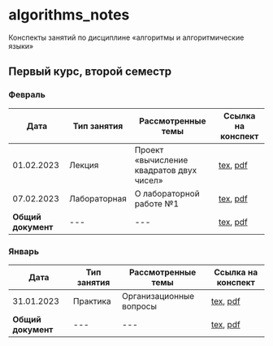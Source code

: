 # algorithms_notes

Конспекты занятий по дисциплине «алгоритмы и алгоритмические языки» 

## Первый курс, второй семестр

### Февраль

| Дата | Тип занятия | Рассмотренные темы | Ссылка на конспект |
|------|-------------|--------------------|--------------------|
| 01.02.2023 | Лекция | Проект «вычисление квадратов двух чисел» | [tex](semester_01/february/sources/01-02-2023.tex), [pdf](semester_01/february/renders/01-02-2023.pdf)       |
| 07.02.2023 | Лабораторная | О лабораторной работе №1 | [tex](semester_01/february/sources/07-02-2023.tex), [pdf](semester_01/february/renders/07-02-2023.pdf)       |
| **Общий документ** | --- | --- | [tex](semester_01/february/sources/february.tex), [pdf](semester_01/february/renders/february.pdf) |

### Январь

| Дата | Тип занятия | Рассмотренные темы | Ссылка на конспект |
|------|-------------|--------------------|--------------------|
| 31.01.2023 | Практика | Организационные вопросы | [tex](semester_01/january/sources/31-01-2023.tex), [pdf](semester_01/january/renders/31-01-2023.pdf)       |
| **Общий документ** | --- | --- | [tex](semester_01/january/sources/january.tex), [pdf](semester_01/january/renders/january.pdf) |
